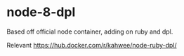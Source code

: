 # node-8-dpl

Based off official node container, adding on ruby and dpl.

Relevant https://hub.docker.com/r/kahwee/node-ruby-dpl/
